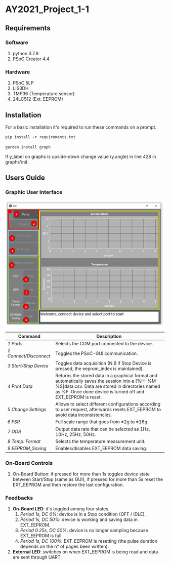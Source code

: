 # AY2021_Project_1-1

## Requirements

### Software
1. python 3.7.9
1. PSoC Creator 4.4

### Hardware
1. PSoC 5LP
1. LIS3DH
1. TMP36 (Temperature sensor)
1. 24LC512 (Ext. EEPROM)


## Installation

For a basic installation it's required to run these commands on a prompt.

```shell
pip install -r requirements.txt

garden install graph
```

If y\_label on graphs is upside-down change value (y.angle) in line 428 in graphs'init.

## Users Guide

### Graphic User Interface

![GUI Screenshot](./Images/GUI_Screenshot.png)

| Command                    | Description                                                                                                                                                                                                           |
| ---                        | ---                                                                                                                                                                                                                   |
| *1 Ports*                  | Selects the COM port connected to the device.                                                                                                                                                                         |
| *2 Connect/Disconnect*     | Toggles the PSoC-GUI communication.                                                                                                                                                                                   |
| *3 Start/Stop Device*      | Toggles data acquisition (N.B if Stop Device is pressed, the eeprom\_index is maintained).                                                                                                                            |
| *4 Print Data*             | Returns the stored data in a graphical format and automatically saves the session into a [\%H-\%M-\%S]data.csv. Data are stored in directories named as \%F. Once done device is turned off and EXT\_EEPROM is reset. |
| *5 Change Settings*        | Allows to select different configurations according to user request, afterwards resets EXT\_EEPROM to avoid data inconsistencies.                                                                                     |
| *6 FSR*                    | Full scale range that goes from ±2g to ±16g.                                                                                                                                                                          |
| *7 ODR*                    | Output data rate that can be selected as 1Hz, 10Hz, 25Hz, 50Hz.                                                                                                                                                       |
| *8 Temp. Format*           | Selects the temperature measurement unit.                                                                                                                                                                             |
| *9 EEPROM\_Saving*         | Enables/disables EXT\_EEPROM data saving.                                                                                                                                                                             |

### On-Board Controls

1. On-Board Button: if pressed for more than 1s toggles device state between Start/Stop (same as GUI), if pressed for more than 5s reset the EXT\_EEPROM and then restore the last configuration.

### Feedbacks

1. **On-Board LED**: it's toggled among four states.
	1. *Period 1s, DC 0%*: device is in a Stop condition (OFF / IDLE).
	1. *Period 1s, DC 50%*: device is working and saving data in EXT\_EEPROM.
	1. *Period 0.25s, DC 50%*: device is no longer sampling because EXT\_EEPROM is full.
	1. *Period 1s, DC 100%*: EXT\_EEPROM is resetting (the pulse duration depends on the n° of pages been written).
1. **External LED**: switches on when EXT\_EEPROM is being read and data are sent through UART.
